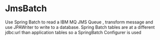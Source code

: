 # JmsBatch
Use Spring Batch to read a IBM MQ JMS Queue , transform message and use JPAWriter to write to a database.
Spring Batch tables are at a different jdbc:url than application tables
so a SpringBatch Configurer is used
